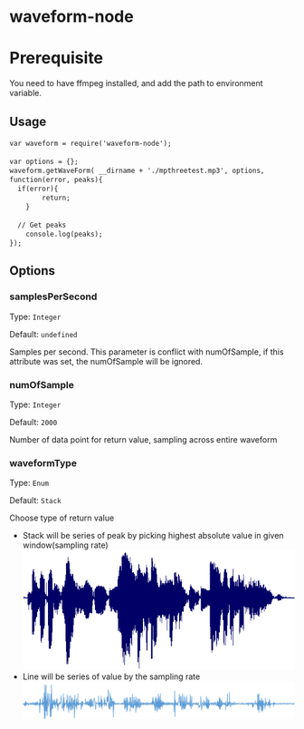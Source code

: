 # waveform-node

# Prerequisite

You need to have ffmpeg installed, and add the path to environment variable.

## Usage

```
var waveform = require('waveform-node');

var options = {};
waveform.getWaveForm( __dirname + './mpthreetest.mp3', options, function(error, peaks){
  if(error){
		return;
	}

  // Get peaks
	console.log(peaks);
});
```


## Options

### samplesPerSecond
Type: ```Integer ```

Default: ``` undefined ```

Samples per second. This parameter is conflict with numOfSample, if this attribute was set, the numOfSample will be ignored.

### numOfSample
Type: ```Integer ```

Default: ``` 2000 ```

Number of data point for return value, sampling across entire waveform

### waveformType
Type: ```Enum ```

Default: ``` Stack ```


Choose type of return value

- Stack will be series of peak by picking highest absolute value in given window(sampling rate)
  ![Alt text](/doc/stack.png "Stack")
- Line will be series of value by the sampling rate
  ![Alt text](/doc/line.png "Line")

